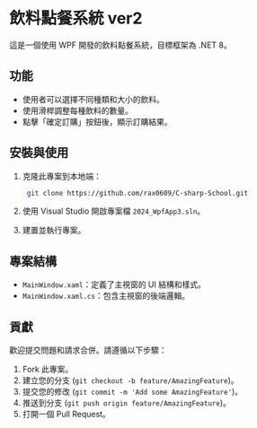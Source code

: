 # 飲料點餐系統 ver2

這是一個使用 WPF 開發的飲料點餐系統，目標框架為 .NET 8。

## 功能

- 使用者可以選擇不同種類和大小的飲料。
- 使用滑桿調整每種飲料的數量。
- 點擊「確定訂購」按鈕後，顯示訂購結果。

## 安裝與使用

1. 克隆此專案到本地端：
   ```bash
    git clone https://github.com/rax0609/C-sharp-School.git
   ```
3. 使用 Visual Studio 開啟專案檔 `2024_WpfApp3.sln`。

4. 建置並執行專案。

## 專案結構

- `MainWindow.xaml`：定義了主視窗的 UI 結構和樣式。
- `MainWindow.xaml.cs`：包含主視窗的後端邏輯。

## 貢獻

歡迎提交問題和請求合併。請遵循以下步驟：

1. Fork 此專案。
2. 建立您的分支 (`git checkout -b feature/AmazingFeature`)。
3. 提交您的修改 (`git commit -m 'Add some AmazingFeature'`)。
4. 推送到分支 (`git push origin feature/AmazingFeature`)。
5. 打開一個 Pull Request。
